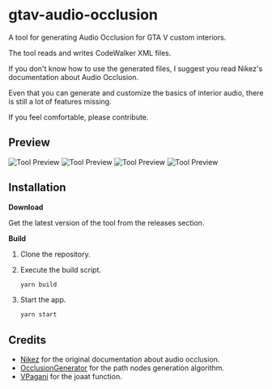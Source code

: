 # gtav-audio-occlusion

A tool for generating Audio Occlusion for GTA V custom interiors.

The tool reads and writes CodeWalker XML files.

If you don't know how to use the generated files, I suggest you read Nikez's documentation about Audio Occlusion.

Even that you can generate and customize the basics of interior audio, there is still a lot of features missing.

If you feel comfortable, please contribute.

## Preview

![Tool Preview](https://i.imgur.com/F2FtY6u.png 'Tool Preview')
![Tool Preview](https://i.imgur.com/H9khmSb.png 'Tool Preview')
![Tool Preview](https://i.imgur.com/RNme5e1.png 'Tool Preview')
![Tool Preview](https://i.imgur.com/aMVjYKr.png 'Tool Preview')

## Installation

**Download**

Get the latest version of the tool from the releases section.

**Build**

1. Clone the repository.
2. Execute the build script.

   ```bash
   yarn build
   ```

3. Start the app.

   ```bash
   yarn start
   ```

## Credits

- [Nikez](https://github.com/nikez/gtav_audio_occlusion_documentation) for the original documentation about audio occlusion.
- [OcclusionGenerator](https://github.com/tangerinenuistance5/OcclusionGenerator) for the path nodes generation algorithm.
- [VPagani](https://github.com/VPagani) for the joaat function.
